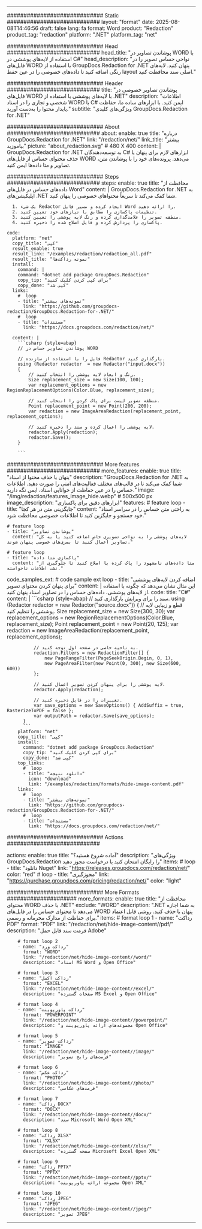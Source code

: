 
---
############################# Static ############################
layout: "format"
date:  2025-08-08T14:46:56
draft: false
lang: fa
format: Word
product: "Redaction"
product_tag: "redaction"
platform: ".NET"
platform_tag: "net"

############################# Head ############################
head_title: "پوشاندن تصاویر در WORD با استفاده از لایه‌های پوششی در C#"
head_description: "نواحی حساس تصویر را در فایل‌های WORD با استفاده از GroupDocs.Redaction for .NET پنهان کنید. لایه‌های رنگی اضافه کنید تا داده‌های خصوصی را در عین حفظ layout اصلی سند محافظت کنید."

############################# Header ############################
title: "پوشاندن تصاویر خصوصی در فایل‌های WORD با لایه‌های پوششی با استفاده از .NET" 
description: "اطلاعات شخصی و تجاری را در اسناد WORD با C# ایمن کنید. با ابزارهای ساده ما، حفاظت پایدار محتوا را به‌دست آورید."
subtitle: "ویژگی‌های کلیدی GroupDocs.Redaction for .NET" 

############################# About ############################
about:
    enable: true
    title: "درباره GroupDocs.Redaction for .NET"
    link: "/redaction/net/"
    link_title: "بیشتر بیاموزید"
    picture: "about_redaction.svg" # 480 X 400
    content: |
       GroupDocs.Redaction for .NET به توسعه‌دهندگان C# ابزارهای لازم برای پنهان یا حذف محتوای حساس از فایل‌های WORD می‌دهد. پرونده‌های خود را با پوشاندن متن، تصاویر و متا داده‌ها ایمن کنید.

############################# Steps ############################
steps:
    enable: true
    title: "محافظت از داده‌های حساس در فایل‌های Word"
    content: |
      GroupDocs.Redaction for .NET به اپلیکیشن‌های .NET شما کمک می‌کند تا سریعاً محتواهای خصوصی را پنهان کنید.
      
      1. یک شیء Redactor ایجاد کرده و مسیر فایل Word را ارائه دهید.
      2. تنظیمات پاکسازی را مطابق با نیازهای خود تعیین کنید.
      3. منطقه تصویر را علامت‌گذاری کرده و رنگ لایه پوششی را تعیین کنید.
      4. پاکسازی را پردازش کرده و فایل اصلاح شده را ذخیره کنید.
   
    code:
      platform: "net"
      copy_title: "کپی"
      result_enable: true
      result_link: "/examples/redaction/redaction_all.pdf"
      result_title: "نمونه رداکت‌ها"
      install:
        command: |
        command: "dotnet add package GroupDocs.Redaction"
        copy_tip: "برای کپی کردن کلیک کنید"
        copy_done: "کپی شد"
      links:
        #  loop
        - title: "نمونه‌های بیشتر"
          link: "https://github.com/groupdocs-redaction/GroupDocs.Redaction-for-.NET/"
        #  loop
        - title: "مستندات"
          link: "https://docs.groupdocs.com/redaction/net/"
          
      content: |
        ```csharp {style=abap}
        // پوشاندن تصاویر حساس در WORD

        // فایل را با استفاده از سازنده Redactor بارگذاری کنید.
        using (Redactor redactor  = new Redactor("input.docx"))
        {
            // رنگ و ابعاد لایه پوششی را انتخاب کنید.
            Size replacement_size = new Size(100, 100);
            var replacement_options = new RegionReplacementOptions(Color.Blue, replacement_size);

            // منطقه تصویر لیست برای پاک کردن را انتخاب کنید.
            Point replacement_point = new Point(200, 200);
            var redaction = new ImageAreaRedaction(replacement_point, replacement_options);
            
            // لایه پوششی را اعمال کرده و سند را ذخیره کنید.
            redactor.Apply(redaction);
            redactor.Save();
        }
        
        ```            


############################# More features ############################
more_features:
  enable: true
  title: "پنهان یا حذف محتوا از اسناد"
  description: "GroupDocs.Redaction for .NET به شما کمک می‌کند تا در قالب‌های مختلف فعالیت‌های امنی را صورت دهید. اطلاعات حساس را در عین حفاظت از خوانایی اسناد، ایمن نگه دارید."
  image: "/img/redaction/features_image_hide.webp" # 500x500 px
  image_description: "ابزارهای دقیق برای پاکسازی"
  features:
    # feature loop
    - title: "جایگزینی متن در هر کجا"
      content: "به راحتی متن حساس را در سراسر اسناد خود جستجو و جایگزین کنید تا اطلاعات خصوصی محافظت شود."

    # feature loop
    - title: "پوشاندن تصاویر"
      content: "لایه‌های پوششی را به نواحی تصویری خاص اضافه کنید یا به کل تصاویر اعمال کنید تا بصری‌های خصوصی پنهان شوند."

    # feature loop
    - title: "پاکسازی متا داده"
      content: "متا داده‌های نامشهود را پاک کرده یا اصلاح کنید تا جلوگیری از نشت اطلاعات ناخواسته."
      
  code_samples_ext:
    # code sample ext loop
    - title: "اضافه کردن لایه‌های پوششی برای پنهان کردن محتوای تصویر"
      content: |
        این مثال نشان می‌دهد که چگونه با استفاده از لایه‌های پوششی، داده‌های حساس را در تصاویر اسناد پنهان کنید.
      code:
        title: "C#"
        content: |
          ```csharp {style=abap}
          //  سند را برای ویرایش بارگذاری کنید.
          using (Redactor redactor  = new Redactor("source.docx"))
          {
              // قطع و زیبایی لایه پوششی را تنظیم کنید.
              Size replacement_size = new Size(300, 30);
              var replacement_options = new RegionReplacementOptions(Color.Blue, replacement_size);
              Point replacement_point = new Point(20, 125);
              var redaction = new ImageAreaRedaction(replacement_point, replacement_options);
 
              // به ناحیه خاصی در صفحه اول توجه کنید.
              redaction.Filters = new RedactionFilter[] {
                  new PageRangeFilter(PageSeekOrigin.Begin, 0, 1),
                  new PageAreaFilter(new Point(0, 300), new Size(600, 600))
              };

              // لایه پوششی را برای پنهان کردن تصویر اعمال کنید.
              redactor.Apply(redaction);

              // تغییرات را در فایل ذخیره کنید.
              var save_options = new SaveOptions() { AddSuffix = true, RasterizeToPDF = false };
              var outputPath = redactor.Save(save_options);
          }
          ```
        platform: "net"
        copy_title: "کپی"
        install:
          command: "dotnet add package GroupDocs.Redaction"
          copy_tip: "برای کپی کردن کلیک کنید"
          copy_done: "کپی شد"
        top_links:
          #  loop
          - title: "دانلود نتیجه"
            icon: "download"
            link: "/examples/redaction/formats/hide-image-content.pdf"
        links:
          #  loop
          - title: "نمونه‌های بیشتر"
            link: "https://github.com/groupdocs-redaction/GroupDocs.Redaction-for-.NET/"
          #  loop
          - title: "مستندات"
            link: "https://docs.groupdocs.com/redaction/net/"


############################# Actions ############################

actions:
  enable: true
  title: "آماده شروع هستید؟"
  description: "ویژگی‌های GroupDocs.Redaction را رایگان امتحان کنید یا درخواست مجوز دهید"
  items:
    #  loop
    - title: "دانلود Nuget"
      link: "https://releases.groupdocs.com/redaction/net/"
      color: "red"
        #  loop
    - title: "مجوزگیری"
      link: "https://purchase.groupdocs.com/pricing/redaction/net/"
      color: "light"


############################# More Formats #####################
more_formats:
    enable: true
    title: "محافظت از محتوای WORD با حذف .NET"
    exclude: "WORD"
    description: ".NET به شما اجازه می‌دهد تا محتوای حساس را در فایل‌های WORD پنهان یا حذف کنید. روشی قابل اعتماد برای حفاظت از مدارک محرمانه و رسمی."
    items: 
        # format loop 1
        - name: "رداکت PDF"
          format: "PDF"
          link: "/redaction/net/hide-image-content//pdf/"
          description: "فرمت سند قابل حمل Adobe"

        # format loop 2
        - name: "رداکت ورد"
          format: "WORD"
          link: "/redaction/net/hide-image-content//word/"
          description: "اسناد MS Word و Open Office"
          
        # format loop 3
        - name: "رداکت اکسل"
          format: "EXCEL"
          link: "/redaction/net/hide-image-content//excel/"
          description: "صفحات گسترده MS Excel و Open Office"

        # format loop 4
        - name: "رداکت پاورپوینت"
          format: "POWERPOINT"
          link: "/redaction/net/hide-image-content//powerpoint/"
          description: "مجموعه‌های ارائه پاورپوینت و Open Office"

        # format loop 5
        - name: "رداکت تصویر"
          format: "IMAGE"
          link: "/redaction/net/hide-image-content//image/"
          description: "فرمت‌های رایج تصویر"

        # format loop 6
        - name: "رداکت عکس"
          format: "PHOTO"
          link: "/redaction/net/hide-image-content//photo/"
          description: "فرمت‌های عکاسی"

        # format loop 7
        - name: "رداکت DOCX"
          format: "DOCX"
          link: "/redaction/net/hide-image-content//docx/"
          description: "سند Microsoft Word Open XML"
          
        # format loop 8
        - name: "رداکت XLSX"
          format: "XLSX"
          link: "/redaction/net/hide-image-content//xlsx/"
          description: "صفحه گسترده Microsoft Excel Open XML"
          
        # format loop 9
        - name: "رداکت PPTX"
          format: "PPTX"
          link: "/redaction/net/hide-image-content//pptx/"
          description: "مجموعه ارائه پاورپوینت Open XML"

        # format loop 10
        - name: "رداکت JPEG"
          format: "JPEG"
          link: "/redaction/net/hide-image-content//jpeg/"
          description: "تصویر JPEG"


---